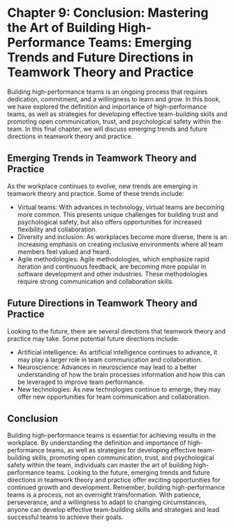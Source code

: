 Chapter 9: Conclusion: Mastering the Art of Building High-Performance Teams: Emerging Trends and Future Directions in Teamwork Theory and Practice
==================================================================================================================================================

Building high-performance teams is an ongoing process that requires dedication, commitment, and a willingness to learn and grow. In this book, we have explored the definition and importance of high-performance teams, as well as strategies for developing effective team-building skills and promoting open communication, trust, and psychological safety within the team. In this final chapter, we will discuss emerging trends and future directions in teamwork theory and practice.

Emerging Trends in Teamwork Theory and Practice
-----------------------------------------------

As the workplace continues to evolve, new trends are emerging in teamwork theory and practice. Some of these trends include:

* Virtual teams: With advances in technology, virtual teams are becoming more common. This presents unique challenges for building trust and psychological safety, but also offers opportunities for increased flexibility and collaboration.
* Diversity and inclusion: As workplaces become more diverse, there is an increasing emphasis on creating inclusive environments where all team members feel valued and heard.
* Agile methodologies: Agile methodologies, which emphasize rapid iteration and continuous feedback, are becoming more popular in software development and other industries. These methodologies require strong communication and collaboration skills.

Future Directions in Teamwork Theory and Practice
-------------------------------------------------

Looking to the future, there are several directions that teamwork theory and practice may take. Some potential future directions include:

* Artificial intelligence: As artificial intelligence continues to advance, it may play a larger role in team communication and collaboration.
* Neuroscience: Advances in neuroscience may lead to a better understanding of how the brain processes information and how this can be leveraged to improve team performance.
* New technologies: As new technologies continue to emerge, they may offer new opportunities for team communication and collaboration.

Conclusion
----------

Building high-performance teams is essential for achieving results in the workplace. By understanding the definition and importance of high-performance teams, as well as strategies for developing effective team-building skills, promoting open communication, trust, and psychological safety within the team, individuals can master the art of building high-performance teams. Looking to the future, emerging trends and future directions in teamwork theory and practice offer exciting opportunities for continued growth and development. Remember, building high-performance teams is a process, not an overnight transformation. With patience, perseverance, and a willingness to adapt to changing circumstances, anyone can develop effective team-building skills and strategies and lead successful teams to achieve their goals.
